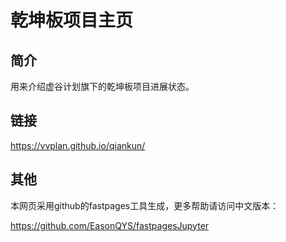 # 乾坤板项目主页

## 简介

用来介绍虚谷计划旗下的乾坤板项目进展状态。

## 链接

https://vvplan.github.io/qiankun/

## 其他

本网页采用github的fastpages工具生成，更多帮助请访问中文版本：

https://github.com/EasonQYS/fastpagesJupyter
